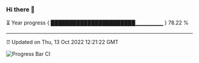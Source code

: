 ### Hi there 👋

⏳ Year progress { ███████████████████████▁▁▁▁▁▁▁ } 78.22 %

---

⏰ Updated on Thu, 13 Oct 2022 12:21:22 GMT

![Progress Bar CI](https://github.com/Shyam-Makwana/GitHub-Actions-Demo/workflows/Progress%20Bar%20CI/badge.svg)
